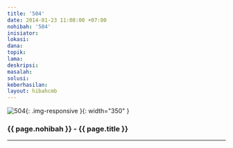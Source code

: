 ```yaml
---
title: '504'
date: 2014-01-23 11:08:00 +07:00
nohibah: '504'
inisiator: 
lokasi: 
dana: 
topik: 
lama: 
deskripsi: 
masalah: 
solusi: 
keberhasilan: 
layout: hibahcmb
---
```


![504](/static/img/hibahcmb/504.png){: .img-responsive }{: width="350" }

### {{ page.nohibah }} - {{ page.title }}

---
